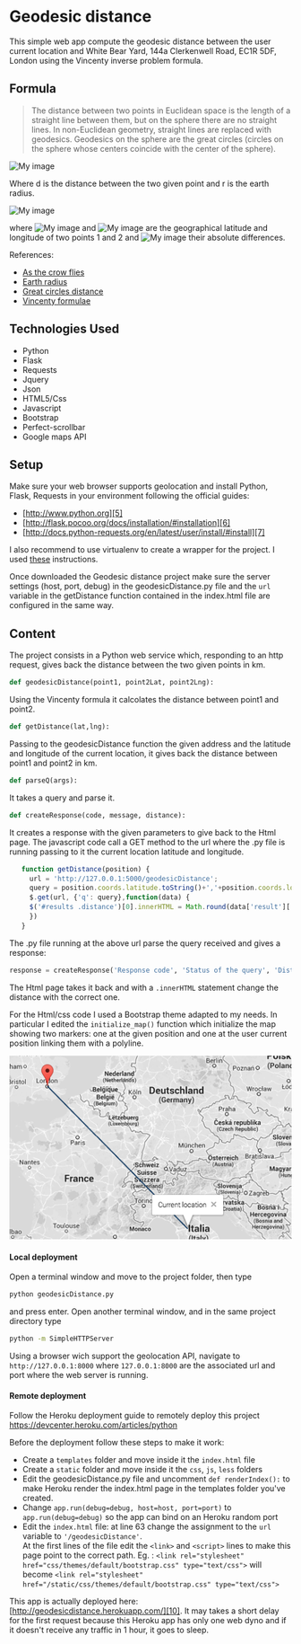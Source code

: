                                                                      
                                                                     
                                                                     
                                             
# Geodesic distance

This simple web app compute the geodesic distance between the user current location
and White Bear Yard, 144a Clerkenwell Road, EC1R 5DF, London using the Vincenty inverse problem formula.

## Formula
>The distance between two points in Euclidean space is the length of a straight line between them, 
>but on the sphere there are no straight lines. In non-Euclidean geometry, straight lines are replaced with geodesics. 
>Geodesics on the sphere are the great circles (circles on the sphere whose centers coincide with the center of the sphere).

![My image](http://upload.wikimedia.org/math/c/1/7/c17844eb1b592111004f85534aff5edc.png)

Where d is the distance between the two given point and r is the earth radius.

![My image](http://upload.wikimedia.org/math/d/a/0/da0c0f7924ada281d56e483d2ecd5427.png)

where
 ![My image](http://upload.wikimedia.org/math/e/2/3/e23a13fb09f165ddfb021cbad7f03ba8.png)
and 
 ![My image](http://upload.wikimedia.org/math/b/5/6/b565d9b23e99e96e3e9265cf4a9c7bdd.png)
 are the geographical latitude and longitude of two points 1 and 2 and 
 ![My image](http://upload.wikimedia.org/math/1/3/0/1308eec7499402d4707ae0effa10ab51.png)
their absolute differences.

References:
* [As the crow flies][1]
* [Earth radius][2]
* [Great circles distance][3]
* [Vincenty formulae][4]

## Technologies Used

* Python
* Flask
* Requests
* Jquery
* Json
* HTML5/Css
* Javascript
* Bootstrap
* Perfect-scrollbar
* Google maps API

## Setup
Make sure your web browser supports geolocation and install Python, Flask, Requests in your environment following the official guides: 

* [http://www.python.org][5]
* [http://flask.pocoo.org/docs/installation/#installation][6]
* [http://docs.python-requests.org/en/latest/user/install/#install][7]

I also recommend to use virtualenv to create a wrapper for the project. I used [these][9] instructions.

Once downloaded the Geodesic distance project make sure the server settings (host, port, debug)
in the geodesicDistance.py file and the `url` variable
in the getDistance function contained in the index.html file are configured in the same way.

## Content
The project consists in a Python web service which, responding to an http request, gives back the distance between the two given points in km.
```Python
def geodesicDistance(point1, point2Lat, point2Lng):
```
Using the Vincenty formula it calcolates the distance between point1 and point2. 
```Python
def getDistance(lat,lng):
```
Passing to the geodesicDistance function the given address and the latitude and longitude of the current location, it gives back the distance between point1 and point2 in km.
```Python
def parseQ(args):
```
It takes a query and parse it.
```Python
def createResponse(code, message, distance):
```
It creates a response with the given parameters to give back to the Html page.
The javascript code call a GET method to the url where the .py file is running passing to it the current location latitude and longitude.
```Javascript
   function getDistance(position) {
     url = 'http://127.0.0.1:5000/geodesicDistance';
     query = position.coords.latitude.toString()+','+position.coords.longitude.toString();
     $.get(url, {'q': query},function(data) {
     $('#results .distance')[0].innerHTML = Math.round(data['result']['distance']*1000)/1000;
     })
   }
```                     
The .py file running at the above url parse the query received and gives a response:
``` Python
response = createResponse('Response code', 'Status of the query', 'Distance between the two points')
```
The Html page takes it back and with a `.innerHTML` statement change the distance with the correct one.

For the Html/css code I used a Bootstrap theme adapted to my needs. In particular I edited the `initialize_map()`
function which initialize the map showing two markers: one at the given position and one at the user current position linking them 
with a polyline.

![My image](css/images/Polyline.png)

#### Local deployment
Open a terminal window and move to the project folder, then type 
``` Bash
python geodesicDistance.py
``` 
and press enter.
Open another terminal window, and in the same project directory type
``` Bash
python -m SimpleHTTPServer
```
Using a browser wich support the geolocation API, navigate to `http://127.0.0.1:8000`
where `127.0.0.1:8000` are the associated url and port where the web server is running. 



#### Remote deployment
Follow the Heroku deployment guide to remotely deploy this project
https://devcenter.heroku.com/articles/python

Before the deployment follow these steps to make it work:
* Create a `templates` folder and move inside it the `index.html` file
* Create a `static` folder and move inside it the `css`, `js`, `less` folders 
* Edit the geodesicDistance.py file and uncomment `def renderIndex():` to make Heroku render the index.html page in the templates folder you've created.
* Change `app.run(debug=debug, host=host, port=port)` to `app.run(debug=debug)` so the app can bind on an Heroku random port
* Edit the `index.html` file: at line 63 change the assignment to the `url` variable to `'/geodesicDistance'`.  
  At the first lines of the file edit the `<link>` and `<script>` lines to make this page point to the correct path. 
  Eg. : `<link rel="stylesheet" href="css/themes/default/bootstrap.css" type="text/css">` will become 
  `<link rel="stylesheet" href="/static/css/themes/default/bootstrap.css" type="text/css">`

This app is actually deployed here: [http://geodesicdistance.herokuapp.com/][10]. 
It may takes a short delay for the first request because this Heroku app has only one web dyno and if it doesn't receive any traffic in 1 hour, it goes to sleep.

[1]: http://en.wikipedia.org/wiki/As_the_crow_flies
[2]: http://en.wikipedia.org/wiki/Earth_radius
[3]: http://en.wikipedia.org/wiki/Great-circle_distance
[4]: http://en.wikipedia.org/wiki/Vincenty%27s_formulae
[5]: http://www.python.org
[6]: http://flask.pocoo.org/docs/installation/#installation
[7]: http://docs.python-requests.org/en/latest/user/install/#install
[8]: https://developers.google.com/maps/documentation/geocoding/
[9]: http://www.silverwareconsulting.com/index.cfm/2012/7/24/Getting-Started-with-virtualenv-and-virtualenvwrapper-in-Python
[10]: http://geodesicdistance.herokuapp.com/